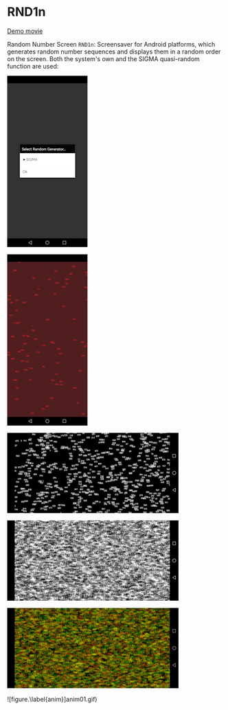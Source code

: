 # RND1n
[Demo movie](https://m.youtube.com/watch?v=0J0xG1YMkxs&t=20s)

Random Number Screen `RND1n`: Screensaver for Android platforms, which generates random number sequences and displays them in a random order on the screen. Both the system's own and the SIGMA quasi-random function are used:


![figure.\label{pic0}](pic0.jpg)


![figure.\label{pic1}](pic1.jpg)


![figure.\label{pic2}](pic2.jpg)


![figure.\label{pic3}](pic3.jpg)


![figure.\label{pic4}](pic4.jpg)

![figure.\label{anim}]anim01.gif)
